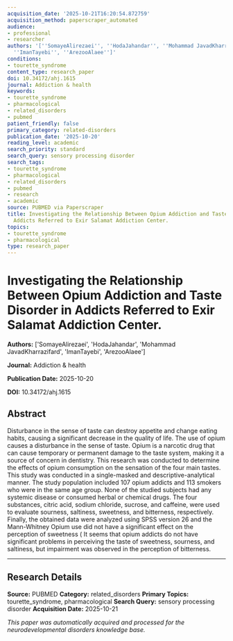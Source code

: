 ```yaml
---
acquisition_date: '2025-10-21T16:20:54.872759'
acquisition_method: paperscraper_automated
audience:
- professional
- researcher
authors: '[''SomayeAlirezaei'', ''HodaJahandar'', ''Mohammad JavadKharrazifard'',
  ''ImanTayebi'', ''ArezooAlaee'']'
conditions:
- tourette_syndrome
content_type: research_paper
doi: 10.34172/ahj.1615
journal: Addiction & health
keywords:
- tourette_syndrome
- pharmacological
- related_disorders
- pubmed
patient_friendly: false
primary_category: related-disorders
publication_date: '2025-10-20'
reading_level: academic
search_priority: standard
search_query: sensory processing disorder
search_tags:
- tourette_syndrome
- pharmacological
- related_disorders
- pubmed
- research
- academic
source: PUBMED via Paperscraper
title: Investigating the Relationship Between Opium Addiction and Taste Disorder in
  Addicts Referred to Exir Salamat Addiction Center.
topics:
- tourette_syndrome
- pharmacological
type: research_paper
---
```


# Investigating the Relationship Between Opium Addiction and Taste Disorder in Addicts Referred to Exir Salamat Addiction Center.

**Authors:** ['SomayeAlirezaei', 'HodaJahandar', 'Mohammad JavadKharrazifard', 'ImanTayebi', 'ArezooAlaee']

**Journal:** Addiction & health

**Publication Date:** 2025-10-20

**DOI:** 10.34172/ahj.1615

## Abstract

Disturbance in the sense of taste can destroy appetite and change eating habits, causing a significant decrease in the quality of life. The use of opium causes a disturbance in the sense of taste. Opium is a narcotic drug that can cause temporary or permanent damage to the taste system, making it a source of concern in dentistry. This research was conducted to determine the effects of opium consumption on the sensation of the four main tastes. This study was conducted in a single-masked and descriptive-analytical manner. The study population included 107 opium addicts and 113 smokers who were in the same age group. None of the studied subjects had any systemic disease or consumed herbal or chemical drugs. The four substances, citric acid, sodium chloride, sucrose, and caffeine, were used to evaluate sourness, saltiness, sweetness, and bitterness, respectively. Finally, the obtained data were analyzed using SPSS version 26 and the Mann-Whitney Opium use did not have a significant effect on the perception of sweetness ( It seems that opium addicts do not have significant problems in perceiving the taste of sweetness, sourness, and saltiness, but impairment was observed in the perception of bitterness.

---

## Research Details

**Source:** PUBMED
**Category:** related_disorders
**Primary Topics:** tourette_syndrome, pharmacological
**Search Query:** sensory processing disorder
**Acquisition Date:** 2025-10-21

*This paper was automatically acquired and processed for the neurodevelopmental disorders knowledge base.*
